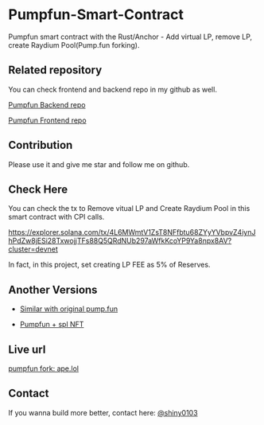 # Pumpfun-Smart-Contract
  Pumpfun smart contract with the Rust/Anchor - Add virtual LP, remove LP, create Raydium Pool(Pump.fun forking).

## Related repository
  You can check frontend and backend repo in my github as well.
  
  [Pumpfun Backend repo](https://github.com/0xTan1319/Pump-Fun-Backend)
  
  [Pumpfun Frontend repo](https://github.com/0xTan1319/Pump-Fun-FE)

## Contribution

  Please use it and give me star and follow me on github.

## Check Here

  You can check the tx to Remove vitual LP and Create Raydium Pool in this smart contract with CPI calls.  
  
  https://explorer.solana.com/tx/4L6MWmtV1ZsT8NFfbtu68ZYyYVbpvZ4iynJhPdZw8jESi28TxwojjTFs88Q5QRdNUb297aWfkKcoYP9Ya8npx8AV?cluster=devnet
  
  In fact, in this project, set creating LP FEE as 5% of Reserves.

## Another Versions

  - [Similar with original pump.fun](https://solscan.io/account/BCdbBhYrRfd17MBGeompteXDgoBFxgnfQh2NkdgJQk5w?cluster=devnet)

  - [Pumpfun + spl NFT](https://solscan.io/account/4m3GTSWQ6AUvvF4PmdiYd1Nsq4sFdLaq5n9jdQrzCBBM?cluster=devnet)

## Live url

  [pumpfun fork: ape.lol](https://app.ape.lol/)


## Contact

  If you wanna build more better, contact here: [@shiny0103](https://t.me/shiny0103)
